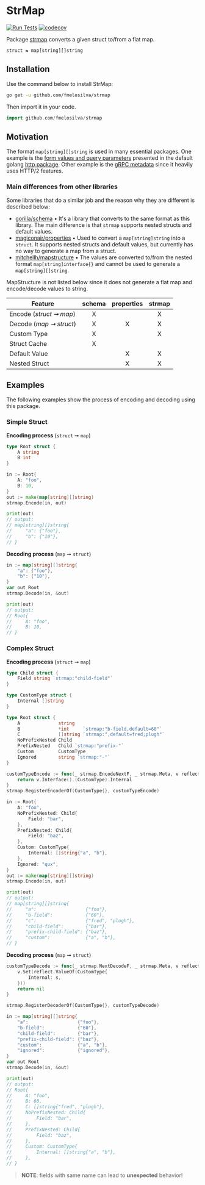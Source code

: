 # StrMap

[![Run Tests](https://github.com/fmelosilva/strmap/actions/workflows/test.yml/badge.svg)](https://github.com/fmelosilva/strmap/actions/workflows/test.yml) [![codecov](https://codecov.io/gh/fmelosilva/strmap/branch/main/graph/badge.svg?token=GRGBRSLSBS)](https://codecov.io/gh/fmelosilva/strmap)

Package [strmap](https://github.com/fmelosilva/strmap) converts a given struct to/from a flat map.

    struct ⇆ map[string][]string


## Installation

Use the command below to install StrMap:

```sh
go get -u github.com/fmelosilva/strmap
```

Then import it in your code.

```go
import github.com/fmelosilva/strmap
```


## Motivation

The format `map[string][]string` is used in many essential packages. One example is the [form values and query parameters](https://pkg.go.dev/net/url#Values) presented in the default golang [http package](https://pkg.go.dev/net/http). Other example is the [gRPC metadata](https://pkg.go.dev/google.golang.org/grpc/metadata#MD) since it heavily uses HTTP/2 features.

### Main differences from other libraries

Some libraries that do a similar job and the reason why they are different is described below:

* [gorilla/schema](https://github.com/gorilla/schema) • It's a library that converts to the same format as this library. The main difference is that `strmap` supports nested structs and default values.
* [magiconair/properties](https://github.com/magiconair/properties) • Used to convert a `map[string]string` into a `struct`. It supports nested structs and default values, but currently has no way to generate a map from a struct.
* [mitchellh/mapstructure](https://github.com/mitchellh/mapstructure) • The values are converted to/from the nested format `map[string]interface{}` and cannot be used to generate a `map[string][]string`.

MapStructure is not listed below since it does not generate a flat map and encode/decode values to string.

| Feature                 | schema | properties | strmap |
| ----------------------- | :----: | :--------: | :----: |
| Encode (*struct ➞ map*) |   X    |            |   X    |
| Decode (*map ➞ struct*) |   X    |     X      |   X    |
| Custom Type             |   X    |            |   X    |
| Struct Cache            |   X    |            |        |
| Default Value           |        |     X      |   X    |
| Nested Struct           |        |     X      |   X    |

## Examples

The following examples show the process of encoding and decoding using this package.

### Simple Struct

**Encoding process** (`struct` ➞ `map`)

```go
type Root struct {
    A string
    B int
}

in := Root{
    A: "foo",
    B: 10,
}
out := make(map[string][]string)
strmap.Encode(in, out)

print(out)
// output:
// map[string][]string{
//     "a": {"foo"},
//     "b": {"10"},
// }
```
**Decoding process** (`map` ➞ `struct`)

```go
in := map[string][]string{
    "a": {"foo"},
    "b": {"10"},
}
var out Root
strmap.Decode(in, &out)

print(out)
// output:
// Root{
//     A: "foo",
//     B: 10,
// }
```

### Complex Struct

**Encoding process** (`struct` ➞ `map`)

```go
type Child struct {
    Field string `strmap:"child-field"`
}

type CustomType struct {
    Internal []string
}

type Root struct {
    A              string
    B              *int     `strmap:"b-field,default=60"`
    C              []string `strmap:",default=fred;plugh"`
    NoPrefixNested Child
    PrefixNested   Child `strmap:"prefix-"`
    Custom         CustomType
    Ignored        string `strmap:"-"`
}

customTypeEncode := func(_ strmap.EncodeNextF, _ strmap.Meta, v reflect.Value) []string {
    return v.Interface().(CustomType).Internal
}
strmap.RegisterEncoderOf(CustomType{}, customTypeEncode)

in := Root{
    A: "foo",
    NoPrefixNested: Child{
        Field: "bar",
    },
    PrefixNested: Child{
        Field: "baz",
    },
    Custom: CustomType{
        Internal: []string{"a", "b"},
    },
    Ignored: "qux",
}
out := make(map[string][]string)
strmap.Encode(in, out)

print(out)
// output: 
// map[string][]string{
//     "a":                  {"foo"},
//     "b-field":            {"60"},
//     "c":                  {"fred", "plugh"},
//     "child-field":        {"bar"},
//     "prefix-child-field": {"baz"},
//     "custom":             {"a", "b"},
// }
```

**Decoding process** (`map` ➞ `struct`)

```go
customTypeDecode := func(_ strmap.NextDecodeF, _ strmap.Meta, v reflect.Value, s []string) error {
    v.Set(reflect.ValueOf(CustomType{
        Internal: s,
    }))
    return nil
}

strmap.RegisterDecoderOf(CustomType{}, customTypeDecode)

in := map[string][]string{
    "a":                  {"foo"},
    "b-field":            {"60"},
    "child-field":        {"bar"},
    "prefix-child-field": {"baz"},
    "custom":             {"a", "b"},
    "ignored":            {"ignored"},
}
var out Root
strmap.Decode(in, &out)

print(out)
// output:
// Root{
//     A: "foo",
//     B: 60,
//     C: []string{"fred", "plugh"},
//     NoPrefixNested: Child{
//         Field: "bar",
//     },
//     PrefixNested: Child{
//         Field: "baz",
//     },
//     Custom: CustomType{
//         Internal: []string{"a", "b"},
//     },
// }
```

> **NOTE**: fields with same name can lead to **unexpected** behavior!
